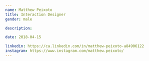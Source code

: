 ```yaml
---
name: Matthew Peixoto
title: Interaction Designer
gender: male

description:

date: 2018-04-15

linkedin: https://ca.linkedin.com/in/matthew-peixoto-a84906122
instagram: https://www.instagram.com/matthew.peixoto/
---
```

